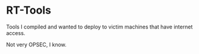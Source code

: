 # RT-Tools

Tools I compiled and wanted to deploy to victim machines that have internet access. 

Not very OPSEC, I know.
